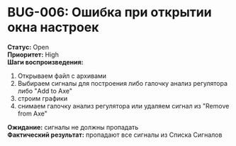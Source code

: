 # BUG-006: Ошибка при открытии окна настроек
**Статус:** Open  
**Приоритет:** High  
**Шаги воспроизведения:**
1. Открываем файл с архивами
2. Выбираем сигналы для построения либо галочку анализ регулятора либо "Add to Axe" 
3. строим графики 
4. снимаем галочку анализ регулятора или удаляем сигнал из "Remove from Axe" 

**Ожидание:** сигналы не должны пропадать  
**Фактический результат:** пропадают все сигналы из Списка Сигналов  
